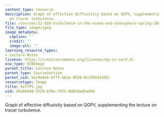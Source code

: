```yaml
---
content_type: resource
description: Graph of effective diffusivity based on QGPV, supplementing the lecture
  on tracer turbulence.
file: /courses/12-820-turbulence-in-the-ocean-and-atmosphere-spring-2006/49a066485529bfbe70759d020e8bad4d_KeffPV.jpg
file_type: image/jpeg
image_metadata:
  caption: ''
  credit: ''
  image-alt: ''
learning_resource_types:
- Lecture Notes
license: https://creativecommons.org/licenses/by-nc-sa/4.0/
ocw_type: OCWImage
parent_title: Lecture Notes
parent_type: CourseSection
parent_uid: bec8e0e6-6fff-66ce-0558-0c295bd1495c
resourcetype: Image
title: KeffPV.jpg
uid: 49a06648-5529-bfbe-7075-9d020e8bad4d
---
```

Graph of effective diffusivity based on QGPV, supplementing the lecture on tracer turbulence.